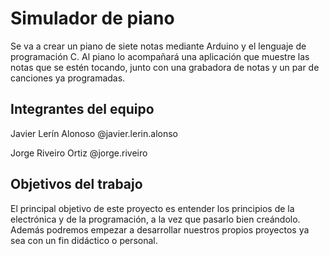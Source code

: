 # **Simulador de piano**

Se va a crear un piano de siete notas mediante Arduino y el lenguaje de programación C. Al piano lo acompañará una aplicación que muestre las notas que se estén tocando, junto con una grabadora de notas y un par de canciones ya programadas.

## Integrantes del equipo

Javier Lerín Alonoso @javier.lerin.alonso

Jorge Riveiro Ortiz @jorge.riveiro


## Objetivos del trabajo

El principal objetivo de este proyecto es entender los principios de la electrónica y de la programación, a la vez que pasarlo bien creándolo.
Además podremos empezar a desarrollar nuestros propios proyectos ya sea con un fin didáctico o personal.

